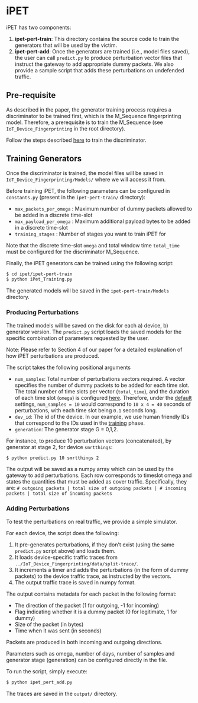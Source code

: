 # iPET

iPET has two components:  
1) **ipet-pert-train**: This directory contains the source code to train the generators that will be used by the victim.
3) **ipet-pert-add**: Once the generators are trained (i.e., model files saved), the user can call `predict.py` to produce perturbation vector files that instruct the gateway to add appropriate dummy packets. We also provide a sample script that adds these perturbations on undefended traffic.

## Pre-requisite
As described in the paper, the generator training process requires a discriminator to be trained first, which is the M_Sequence fingerprinting model. Therefore, a prerequisite is to train the M_Sequence (see `IoT_Device_Fingerprinting` in the root directory).

Follow the steps described [here](../IoT_Device_Fingerprinting/README.md) to train the discriminator.

## Training Generators
Once the discriminator is trained, the model files will be saved in `IoT_Device_Fingerprinting/Models/` where we will access it from.

Before training iPET, the following parameters can be configured in `constants.py` (present in the `ipet-pert-train/` directory):
- `max_packets_per_omega` : Maximum number of dummy packets allowed to be added in a discrete time-slot 
- `max_payload_per_omega` : Maximum additional payload bytes to be added in a discrete time-slot
- `training_stages` : Number of stages you want to train iPET for

Note that the discrete time-slot `omega` and total window time `total_time` must be configured for the discriminator M_Sequence.

Finally, the iPET generators can be trained using the following script: 
```sh
$ cd ipet/ipet-pert-train
$ python iPet_Training.py 
```

The generated models will be saved in the `ipet-pert-train/Models` directory.

### Producing Perturbations
The trained models will be saved on the disk for each a) device, b) generator version. The `predict.py` script loads the saved models for the specific combination of parameters requested by the user.  

Note: Please refer to Section 4 of our paper for a detailed explanation of how iPET perturbations are produced.

The script takes the following positional arguments
- `num_samples`: Total number of perturbations vectors required. A vector specifies the number of dummy packets to be added for each time slot. The total number of time slots per vector (`total_time`), and the duration of each time slot (`omega`) is configured [here](../IoT_Device_Fingerprinting/README.md#m_sequence). Therefore, under the [default](../IoT_Device_Fingerprinting/constants.py) settings, `num_samples = 10` would correspond to `10 x 4 = 40` seconds of perturbations, with each time slot being `0.1` seconds long.
- `dev_id`: The id of the device. In our example, we use human friendly IDs that correspond to the IDs used in the [training](../IoT_Device_Fingerprinting/constants.py) phase.
- `generation`: The generator stage G = 0,1,2.

For instance, to produce 10 perturbation vectors (concatenated), by generator at stage 2, for device `smrtthings`:
```sh
$ python predict.py 10 smrtthings 2
```

The output will be saved as a numpy array which can be used by the gateway to add perturbations. Each row corresponds to timeslot omega and states the quantities that must be added as cover traffic. Specifically, they are: 
`# outgoing packets | total size of outgoing packets | # incoming packets | total size of incoming packets`

### Adding Perturbations
To test the perturbations on real traffic, we provide a simple simulator.  

For each device, the script does the following:
1. It pre-generates perturbations, if they don't exist (using the same `predict.py` script above) and loads them.
2. It loads device-specific traffic traces from `../IoT_Device_Fingerprinting/data/split-trace/`.
3. It increments a timer and adds the perturbations (in the form of dummy packets) to the device traffic trace, as instructed by the vectors.
4. The output traffic trace is saved in numpy format.

The output contains metadata for each packet in the following format:
- The direction of the packet (1 for outgoing, -1 for incoming)
- Flag indicating whether it is a dummy packet (0 for legitimate, 1 for dummy)
- Size of the packet (in bytes)
- Time when it was sent (in seconds)

Packets are produced in both incoming and outgoing directions.

Parameters such as omega, number of days, number of samples and generator stage (generation) can be configured directly in the file.

To run the script, simply execute:
```sh
$ python ipet_pert_add.py
```

The traces are saved in the `output/` directory.

